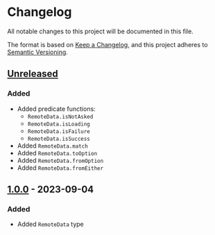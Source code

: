 # Changelog

All notable changes to this project will be documented in this file.

The format is based on [Keep a Changelog](https://keepachangelog.com/en/1.0.0/),
and this project adheres to [Semantic Versioning](https://semver.org/spec/v2.0.0.html).

## [Unreleased]

### Added

- Added predicate functions:
  - `RemoteData.isNotAsked`
  - `RemoteData.isLoading`
  - `RemoteData.isFailure`
  - `RemoteData.isSuccess`
- Added `RemoteData.match`
- Added `RemoteData.toOption`
- Added `RemoteData.fromOption`
- Added `RemoteData.fromEither`

## [1.0.0] - 2023-09-04

### Added

- Added `RemoteData` type

[unreleased]: https://github.com/maxdeviant/effect-remote-data/compare/v1.0.0...HEAD
[1.0.0]: https://github.com/maxdeviant/effect-remote-data/compare/26a01d6...v1.0.0
